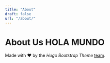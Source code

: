 ```yaml
---
title: "About"
draft: false
url: "/about/"
---
```


# About Us HOLA MUNDO

Made with ❤️ by the *Hugo Bootstrap Theme* [team](https://github.com/filipecarneiro/hugo-bootstrap-theme/graphs/contributors).
